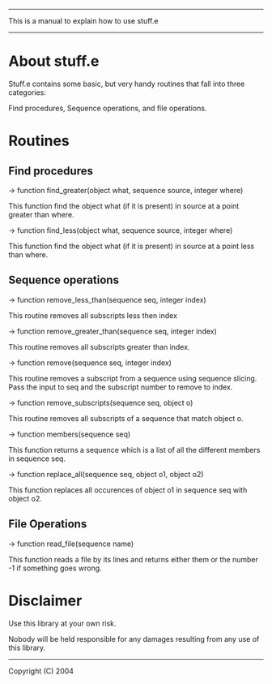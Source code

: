 -----------------------------------------------------------------------

This is a manual to explain how to use stuff.e

-----------------------------------------------------------------------

About stuff.e
================

Stuff.e contains some basic, but very handy routines that fall into
three categories:

Find procedures,
Sequence operations,
and file operations.

Routines
========

 Find procedures
 ---------------

  
-> function find_greater(object what, sequence source, integer where)	

   This function find the object what (if it is present) in source at
   a point greater than where.

-> function find_less(object what, sequence source, integer where)	
  
   This function find the object what (if it is present) in source at
   a point less than where.

 Sequence operations
 -------------------

-> function remove_less_than(sequence seq, integer index)

   This routine removes all subscripts less then index 

-> function remove_greater_than(sequence seq, integer index)

   This routine removes all subscripts greater than index.

-> function remove(sequence seq, integer index)

   This routine removes a subscript from a sequence using sequence
   slicing.
   Pass the input to seq and the subscript number to remove to index.

-> function remove_subscripts(sequence seq, object o)

   This routine removes all subscripts of a sequence that match
   object o.

-> function members(sequence seq)
   
   This function returns a sequence which is a list of all the 
   different members in sequence seq.

-> function replace_all(sequence seq, object o1, object o2)

   This function replaces all occurences of object o1 in sequence seq
   with object o2.

 File Operations
 ---------------

-> function read_file(sequence name)
   
   This function reads a file by its lines and returns either them or
   the number -1 if something goes wrong.


Disclaimer
==========

Use this library at your own risk.

Nobody will be held responsible for any damages resulting from any use
of this library.

-----------------------------------------------------------------------

Copyright (C) 2004

